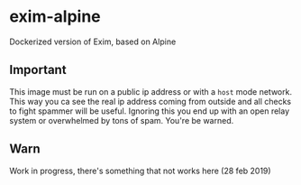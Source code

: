 # exim-alpine
Dockerized version of Exim, based on Alpine

## Important
This image must be run on a public ip address or with a `host` mode network. This way you ca see the real ip address coming from outside and all checks to fight spammer will be useful. Ignoring this you end up with an open relay system or overwhelmed by tons of spam. You're be warned.

## Warn
Work in progress, there's something that not works here (28 feb 2019)
